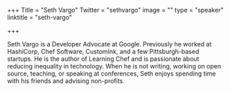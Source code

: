 +++
Title = "Seth Vargo"
Twitter = "sethvargo"
image = ""
type = "speaker"
linktitle = "seth-vargo"

+++

Seth Vargo is a Developer Advocate at Google. Previously he worked at HashiCorp, Chef Software, CustomInk, and a few Pittsburgh-based startups. He is the author of Learning Chef and is passionate about reducing inequality in technology. When he is not writing, working on open source, teaching, or speaking at conferences, Seth enjoys spending time with his friends and advising non-profits.
